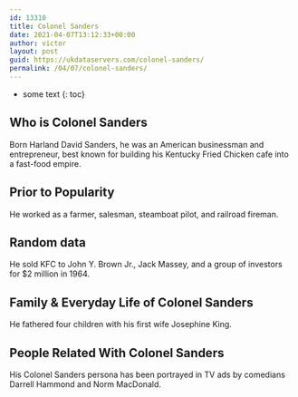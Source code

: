 ```yaml
---
id: 13310
title: Colonel Sanders
date: 2021-04-07T13:12:33+00:00
author: victor
layout: post
guid: https://ukdataservers.com/colonel-sanders/
permalink: /04/07/colonel-sanders/
---
```


* some text
{: toc}


## Who is Colonel Sanders



Born Harland David Sanders, he was an American businessman and entrepreneur, best known for building his Kentucky Fried Chicken cafe into a fast-food empire.

                
                
                
## Prior to Popularity



He worked as a farmer, salesman, steamboat pilot, and railroad fireman.

                
                
                
## Random data



He sold KFC to John Y. Brown Jr., Jack Massey, and a group of investors for $2 million in 1964.

                
                
                
## Family & Everyday Life of Colonel Sanders



He fathered four children with his first wife Josephine King.

                
                
                
## People Related With Colonel Sanders



His Colonel Sanders persona has been portrayed in TV ads by comedians Darrell Hammond and Norm MacDonald.

                
              
            
          
          
          